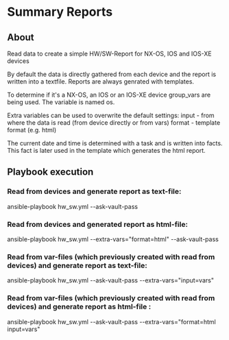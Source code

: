 # Summary Reports

## About
Read data to create a simple HW/SW-Report for NX-OS, IOS and IOS-XE devices

By default the data is directly gathered from each device and the report is written into a textfile. Reports are always genrated with templates.

To determine if it's a NX-OS, an IOS or an IOS-XE device group_vars are being used. The variable is named os.

Extra variables can be used to overwrite the default settings:
   input   - from where the data is read (from device directly or from vars)
   format  - template format (e.g. html)


The current date and time is determined with a task and is written into facts. This fact is later used in the template which generates the html report.


## Playbook execution
### Read from devices and generate report as text-file:
ansible-playbook hw_sw.yml --ask-vault-pass

### Read from devices and generated report as html-file:
ansible-playbook hw_sw.yml  --extra-vars="format=html" --ask-vault-pass

### Read from var-files (which previously created with read from devices) and generate report as text-file:
ansible-playbook hw_sw.yml --ask-vault-pass --extra-vars="input=vars"

### Read from var-files (which previously created with read from devices) and generate report as html-file :
ansible-playbook hw_sw.yml --ask-vault-pass --extra-vars="format=html input=vars"